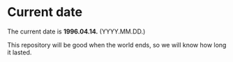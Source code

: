# Current date

The current date is **1996.04.14.** (YYYY.MM.DD.)

This repository will be good when the world ends, so we will know how long it lasted.